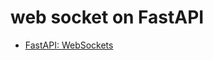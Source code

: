 # web socket on FastAPI
- [FastAPI: WebSockets](https://fastapi.tiangolo.com/advanced/websockets/#__tabbed_1_1)



